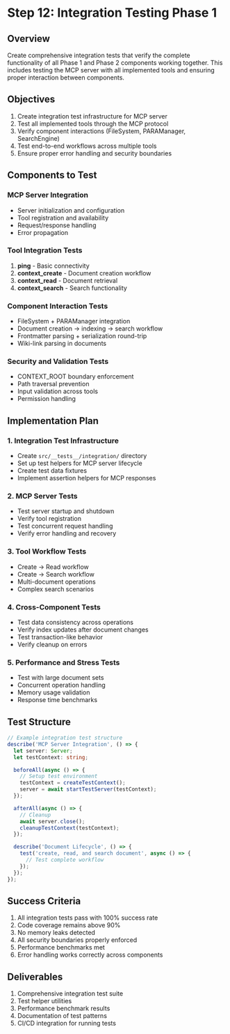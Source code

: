 # Step 12: Integration Testing Phase 1

## Overview

Create comprehensive integration tests that verify the complete functionality of all Phase 1 and Phase 2 components working together. This includes testing the MCP server with all implemented tools and ensuring proper interaction between components.

## Objectives

1. Create integration test infrastructure for MCP server
2. Test all implemented tools through the MCP protocol
3. Verify component interactions (FileSystem, PARAManager, SearchEngine)
4. Test end-to-end workflows across multiple tools
5. Ensure proper error handling and security boundaries

## Components to Test

### MCP Server Integration

- Server initialization and configuration
- Tool registration and availability
- Request/response handling
- Error propagation

### Tool Integration Tests

1. **ping** - Basic connectivity
2. **context_create** - Document creation workflow
3. **context_read** - Document retrieval
4. **context_search** - Search functionality

### Component Interaction Tests

- FileSystem + PARAManager integration
- Document creation → indexing → search workflow
- Frontmatter parsing + serialization round-trip
- Wiki-link parsing in documents

### Security and Validation Tests

- CONTEXT_ROOT boundary enforcement
- Path traversal prevention
- Input validation across tools
- Permission handling

## Implementation Plan

### 1. Integration Test Infrastructure

- Create `src/__tests__/integration/` directory
- Set up test helpers for MCP server lifecycle
- Create test data fixtures
- Implement assertion helpers for MCP responses

### 2. MCP Server Tests

- Test server startup and shutdown
- Verify tool registration
- Test concurrent request handling
- Verify error handling and recovery

### 3. Tool Workflow Tests

- Create → Read workflow
- Create → Search workflow
- Multi-document operations
- Complex search scenarios

### 4. Cross-Component Tests

- Test data consistency across operations
- Verify index updates after document changes
- Test transaction-like behavior
- Verify cleanup on errors

### 5. Performance and Stress Tests

- Test with large document sets
- Concurrent operation handling
- Memory usage validation
- Response time benchmarks

## Test Structure

```typescript
// Example integration test structure
describe('MCP Server Integration', () => {
  let server: Server;
  let testContext: string;

  beforeAll(async () => {
    // Setup test environment
    testContext = createTestContext();
    server = await startTestServer(testContext);
  });

  afterAll(async () => {
    // Cleanup
    await server.close();
    cleanupTestContext(testContext);
  });

  describe('Document Lifecycle', () => {
    test('create, read, and search document', async () => {
      // Test complete workflow
    });
  });
});
```

## Success Criteria

1. All integration tests pass with 100% success rate
2. Code coverage remains above 90%
3. No memory leaks detected
4. All security boundaries properly enforced
5. Performance benchmarks met
6. Error handling works correctly across components

## Deliverables

1. Comprehensive integration test suite
2. Test helper utilities
3. Performance benchmark results
4. Documentation of test patterns
5. CI/CD integration for running tests
